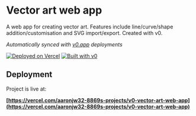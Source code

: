 # Vector art web app

A web app for creating vector art.  Features include line/curve/shape addition/customisation and SVG import/export.  Created with v0.

*Automatically synced with [v0.app](https://v0.app) deployments*

[![Deployed on Vercel](https://img.shields.io/badge/Deployed%20on-Vercel-black?style=for-the-badge&logo=vercel)](https://vercel.com/aaronjw32-8869s-projects/v0-vector-art-web-app)
[![Built with v0](https://img.shields.io/badge/Built%20with-v0.app-black?style=for-the-badge)](https://v0.app/chat/projects/dEfGOdJhIYk)

## Deployment

Project is live at:

**[https://vercel.com/aaronjw32-8869s-projects/v0-vector-art-web-app](https://vercel.com/aaronjw32-8869s-projects/v0-vector-art-web-app)**
